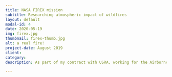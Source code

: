 ```yaml
---
title: NASA FIREX mission
subtitle: Researching atmospheric impact of wildfires
layout: default
modal-id: 4
date: 2020-05-19
img: firex.jpg
thumbnail: firex-thumb.jpg
alt: a real fire!
project-date: August 2019
client: 
category:
description: As part of my contract with USRA, working for the Airbornce Science division of NASA, I accompanied a team to support our instrument, a spectrometer called <a href="https://mas.arc.nasa.gov/">eMAS</a>, a camera for several non-visible wavelengths. The sensors on this instrument need to be kept at very specific conditions to operate, even while exposed to the air on a plane flying at twice the height of a commercial airliner. Since it's technically taxpayer-funded, the data it collects is publically available to inform any earth science research that can use it. </br>The image above is a wildfire in Arizona, from August 2019. 

---
```

